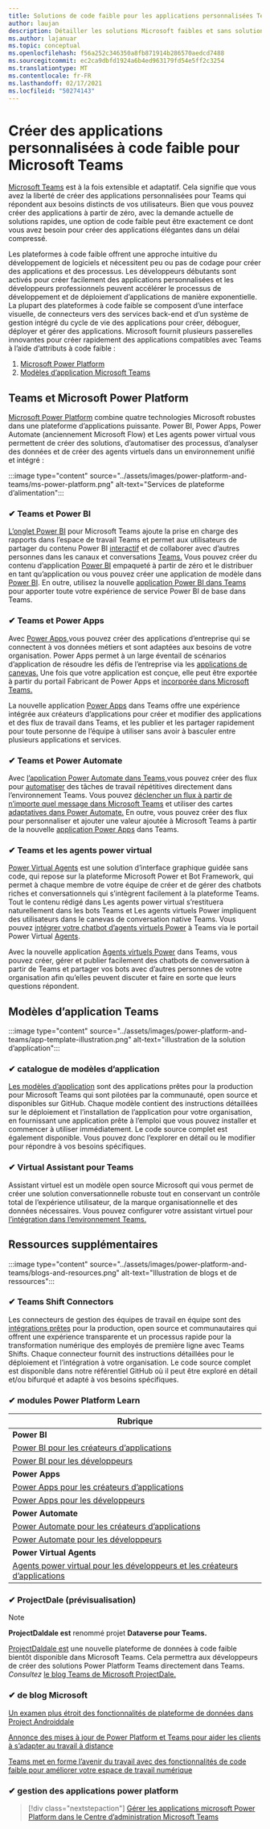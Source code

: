 ```yaml
---
title: Solutions de code faible pour les applications personnalisées Teams
author: laujan
description: Détailler les solutions Microsoft faibles et sans solutions de code disponibles pour Teams
ms.author: lajanuar
ms.topic: conceptual
ms.openlocfilehash: f56a252c346350a8fb871914b286570aedcd7488
ms.sourcegitcommit: ec2ca9dbfd1924a6b4ed963179fd54e5ff2c3254
ms.translationtype: MT
ms.contentlocale: fr-FR
ms.lasthandoff: 02/17/2021
ms.locfileid: "50274143"
---
```

# <a name="create-low-code-custom-apps-for-microsoft-teams"></a>Créer des applications personnalisées à code faible pour Microsoft Teams

[Microsoft Teams](/microsoftteams/platform) est à la fois extensible et adaptatif. Cela signifie que vous avez la liberté de créer des applications personnalisées pour Teams qui répondent aux besoins distincts de vos utilisateurs. Bien que vous pouvez créer des applications à partir de zéro, avec la demande actuelle de solutions rapides, une option de code faible peut être exactement ce dont vous avez besoin pour créer des applications élégantes dans un délai compressé.

Les plateformes à code faible offrent une approche intuitive du développement de logiciels et nécessitent peu ou pas de codage pour créer des applications et des processus. Les développeurs débutants sont activés pour créer facilement des applications personnalisées et les développeurs professionnels peuvent accélérer le processus de développement et de déploiement d’applications de manière exponentielle. La plupart des plateformes à code faible se composent d’une interface visuelle, de connecteurs vers des services back-end et d’un système de gestion intégré du cycle de vie des applications pour créer, déboguer, déployer et gérer des applications. Microsoft fournit plusieurs passerelles innovantes pour créer rapidement des applications compatibles avec Teams à l’aide d’attributs à code faible :

1. [Microsoft Power Platform](#teams-and-microsoft-power-platform)
1. [Modèles d’application Microsoft Teams](#teams-app-templates)

## <a name="teams-and-microsoft-power-platform"></a>Teams et Microsoft Power Platform

[Microsoft Power Platform](/power-platform) combine quatre technologies Microsoft robustes dans une plateforme d’applications puissante. Power BI, Power Apps, Power Automate (anciennement Microsoft Flow) et Les agents power virtual vous permettent de créer des solutions, d’automatiser des processus, d’analyser des données et de créer des agents virtuels dans un environnement unifié et intégré :

:::image type="content" source="../assets/images/power-platform-and-teams/ms-power-platform.png" alt-text="Services de plateforme d’alimentation":::

### <a name="-teams-and-power-bi"></a>✔ Teams et Power BI

[L’onglet Power BI](https://powerbi.microsoft.com/blog/announcing-new-power-bi-tab-for-microsoft-teams/) pour Microsoft Teams ajoute la prise en charge des rapports dans l’espace de travail Teams et permet aux utilisateurs de partager du contenu Power BI [interactif](/power-bi/collaborate-share/service-embed-report-microsoft-teams) et de collaborer avec d’autres personnes dans les canaux et conversations [Teams.](/power-bi/collaborate-share/service-collaborate-microsoft-teams) Vous pouvez créer du contenu d’application [Power BI](/power-bi/collaborate-share/service-create-distribute-apps) empaqueté à partir de zéro et le distribuer en tant qu’application ou vous pouvez créer une application de modèle dans [Power BI](/connect-data/service-template-apps-create). En outre, utilisez la nouvelle [application Power BI dans Teams](https://go.microsoft.com/fwlink/?linkid=2143643) pour apporter toute votre expérience de service Power BI de base dans Teams.

### <a name="-teams-and-power-apps"></a>✔ Teams et Power Apps

Avec [Power Apps,](/powerapps/powerapps-overview)vous pouvez créer des applications d’entreprise qui se connectent à vos données métiers et sont adaptées aux besoins de votre organisation.  Power Apps permet à un large éventail de scénarios d’application de résoudre les défis de l’entreprise via les [applications de canevas.](/powerapps/maker/#canvas-apps) Une fois que votre application est conçue, elle peut être exportée à partir du portail Fabricant de Power Apps et [incorporée dans Microsoft Teams.](/power-platform/admin/embed-app-teams)

La nouvelle application [Power Apps](https://go.microsoft.com/fwlink/?linkid=2143374) dans Teams offre une expérience intégrée aux créateurs d’applications pour créer et modifier des applications et des flux de travail dans Teams, et les publier et les partager rapidement pour toute personne de l’équipe à utiliser sans avoir à basculer entre plusieurs applications et services.

### <a name="-teams-and-power-automate"></a>✔ Teams et Power Automate

Avec [l’application Power Automate dans Teams,](/power-automate/flows-teams)vous pouvez créer des flux pour [automatiser](https://flow.microsoft.com/connectors/shared_teams/microsoft-teams/) des tâches de travail répétitives directement dans l’environnement Teams. Vous pouvez [déclencher un flux à partir de n’importe quel message dans Microsoft Teams](/power-automate/trigger-flow-teams-message) et utiliser des cartes [adaptatives dans Power Automate.](/power-automate/create-adaptive-cards) En outre, vous pouvez créer des flux pour personnaliser et ajouter une valeur ajoutée à Microsoft Teams à partir de la nouvelle [application Power Apps](https://go.microsoft.com/fwlink/?linkid=2143539) dans Teams.

### <a name="-teams-and-power-virtual-agents"></a>✔ Teams et les agents power virtual

[Power Virtual Agents](/power-virtual-agents/fundamentals-what-is-power-virtual-agents) est une solution d’interface graphique guidée sans code, qui repose sur la plateforme Microsoft Power et Bot Framework, qui permet à chaque membre de votre équipe de créer et de gérer des chatbots riches et conversationnels qui s’intègrent facilement à la plateforme Teams. Tout le contenu rédigé dans Les agents power virtual s’restituera naturellement dans les bots Teams et Les agents virtuels Power impliquent des utilisateurs dans le canevas de conversation native Teams. Vous pouvez [intégrer votre chatbot d’agents virtuels Power](/power-virtual-agents/publication-add-bot-to-microsoft-teams) à Teams via le portail Power Virtual [Agents](https://powervirtualagents.microsoft.com).

Avec la nouvelle application [Agents virtuels Power](https://aka.ms/pva-teams-docs) dans Teams, vous pouvez créer, gérer et publier facilement des chatbots de conversation à partir de Teams et partager vos bots avec d’autres personnes de votre organisation afin qu’elles peuvent discuter et faire en sorte que leurs questions répondent.

## <a name="teams-app-templates"></a>Modèles d’application Teams

:::image type="content" source="../assets/images/power-platform-and-teams/app-template-illustration.png" alt-text="illustration de la solution d’application":::

### <a name="-app-template-catalog"></a>✔ catalogue de modèles d’application

[Les modèles d’application](../samples/app-templates.md) sont des applications prêtes pour la production pour Microsoft Teams qui sont pilotées par la communauté, open source et disponibles sur GitHub. Chaque modèle contient des instructions détaillées sur le déploiement et l’installation de l’application pour votre organisation, en fournissant une application prête à l’emploi que vous pouvez installer et commencer à utiliser immédiatement. Le code source complet est également disponible. Vous pouvez donc l’explorer en détail ou le modifier pour répondre à vos besoins spécifiques.

### <a name="-virtual-assistant-for-teams"></a>✔ Virtual Assistant pour Teams

Assistant virtuel est un modèle open source Microsoft qui vous permet de créer une solution conversationnelle robuste tout en conservant un contrôle total de l’expérience utilisateur, de la marque organisationnelle et des données nécessaires. Vous pouvez configurer votre assistant virtuel pour [l’intégration dans l’environnement Teams.](https://microsoft.github.io/botframework-solutions/clients-and-channels/tutorials/enable-teams/1-intro) 

## <a name="additional-resources"></a>Ressources supplémentaires

:::image type="content" source="../assets/images/power-platform-and-teams/blogs-and-resources.png" alt-text="Illustration de blogs et de ressources":::

### <a name="-teams-shift-connectors"></a>✔ Teams Shift Connectors

Les connecteurs de gestion des équipes de travail en équipe sont des [intégrations prêtes](../samples/shifts-wfm-connectors.md) pour la production, open source et communautaires qui offrent une expérience transparente et un processus rapide pour la transformation numérique des employés de première ligne avec Teams Shifts. Chaque connecteur fournit des instructions détaillées pour le déploiement et l’intégration à votre organisation. Le code source complet est disponible dans notre référentiel GitHub où il peut être exploré en détail et/ou bifurqué et adapté à vos besoins spécifiques.

### <a name="-power-platform-learn-modules"></a>✔ modules Power Platform Learn

|Rubrique|
|-----|
|**Power BI**|
|[Power BI pour les créateurs d’applications](/learn/browse/?expanded=power-platform&products=power-bi&roles=maker)|
|[Power BI pour les développeurs](/learn/browse/?expanded=power-platform&products=power-bi&roles=developer)|
|**Power Apps**|
|[Power Apps pour les créateurs d’applications](/learn/browse/?products=power-apps&roles=maker)|
|[Power Apps pour les développeurs](/learn/browse/?products=power-apps)|
|**Power Automate**|
|[Power Automate pour les créateurs d’applications](/learn/browse/?expanded=power-platform&products=power-automate&roles=maker)|
|[Power Automate pour les développeurs](/learn/browse/?expanded=power-platform&products=power-automate&roles=developer)|
|**Power Virtual Agents**|
|[Agents power virtual pour les développeurs et les créateurs d’applications](/learn/browse/?products=power-virtual-agents&expanded=power-platform&roles=maker)

### <a name="-project-oakdale-preview"></a>✔ ProjectDale (prévisualisation)

> [!NOTE]
> **ProjectDaldale est** renommé projet **Dataverse pour Teams.**

[ProjectDaldale est](https://techcommunity.microsoft.com/t5/microsoft-teams-blog/teams-is-shaping-the-future-of-work-with-low-code-features-to/ba-p/1507180
) une nouvelle plateforme de données à code faible bientôt disponible dans Microsoft Teams. Cela permettra aux développeurs de créer des solutions Power Platform Teams directement dans Teams. *Consultez* [le blog Teams de Microsoft ProjectDale.](https://powerapps.microsoft.com/blog/introducing-project-oakdale-a-new-low-code-data-platform-for-microsoft-teams)

### <a name="-microsoft-blog-insights"></a>✔ de blog Microsoft

[Un examen plus étroit des fonctionnalités de plateforme de données dans Project Androiddale](https://powerapps.microsoft.com/blog/a-closer-look-at-data-platform-capabilities-in-project-oakdale/)

[Annonce des mises à jour de Power Platform et Teams pour aider les clients à s’adapter au travail à distance](https://cloudblogs.microsoft.com/powerplatform/2020/05/19/announcing-power-platform-and-teams-updates-to-help-customers-adapt-to-remote-work/)

[Teams met en forme l’avenir du travail avec des fonctionnalités de code faible pour améliorer votre espace de travail numérique](https://techcommunity.microsoft.com/t5/microsoft-teams-blog/teams-is-shaping-the-future-of-work-with-low-code-features-to/ba-p/1507180)

### <a name="-managing-power-platform-apps"></a>✔ gestion des applications power platform

> [!div class="nextstepaction"]
> [Gérer les applications microsoft Power Platform dans le Centre d’administration Microsoft Teams](/microsoftteams/manage-power-platform-apps)
